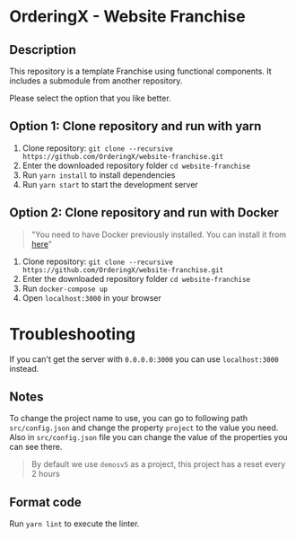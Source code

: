 # OrderingX - Website Franchise

## Description

This repository is a template Franchise using functional components. It includes a submodule from another repository.

Please select the option that you like better.

## Option 1: Clone repository and run with yarn

1. Clone repository: `git clone --recursive https://github.com/OrderingX/website-franchise.git`
2. Enter the downloaded repository folder `cd website-franchise`
3. Run `yarn install` to install dependencies
4. Run `yarn start` to start the development server

## Option 2: Clone repository and run with Docker
> "You need to have Docker previously installed. You can install it from [here](https://docs.docker.com/engine/install/)"

1. Clone repository: `git clone --recursive https://github.com/OrderingX/website-franchise.git`
2. Enter the downloaded repository folder `cd website-franchise`
3. Run `docker-compose up`
4. Open `localhost:3000` in your browser

# Troubleshooting

If you can't get the server with `0.0.0.0:3000` you can use `localhost:3000` instead.

## Notes

To change the project name to use, you can go to following path `src/config.json` and change the property `project` to the value you need.
Also in `src/config.json` file you can change the value of the properties you can see there.

> By default we use `demosv5` as a project, this project has a reset every 2 hours

## Format code

Run `yarn lint` to execute the linter.
